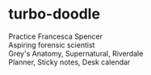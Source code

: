 # turbo-doodle
Practice
Francesca Spencer  
Aspiring forensic scientist  
Grey's Anatomy, Supernatural, Riverdale  
Planner, Sticky notes, Desk calendar
